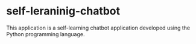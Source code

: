 # self-leraninig-chatbot
 This application is a self-learning chatbot application developed using the Python programming language.
